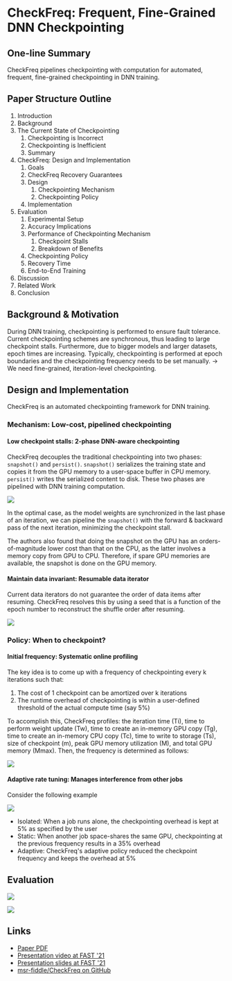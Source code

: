 # CheckFreq: Frequent, Fine-Grained DNN Checkpointing

## One-line Summary

CheckFreq pipelines checkpointing with computation for automated, frequent, fine-grained checkpointing in DNN training.

## Paper Structure Outline

1. Introduction
2. Background
3. The Current State of Checkpointing
   1. Checkpointing is Incorrect
   2. Checkpointing is Inefficient
   3. Summary
4. CheckFreq: Design and Implementation
   1. Goals
   2. CheckFreq Recovery Guarantees
   3. Design
      1. Checkpointing Mechanism
      2. Checkpointing Policy
   4. Implementation
5. Evaluation
   1. Experimental Setup
   2. Accuracy Implications
   3. Performance of Checkpointing Mechanism
      1. Checkpoint Stalls
      2. Breakdown of Benefits
   4. Checkpointing Policy
   5. Recovery Time
   6. End-to-End Training
6. Discussion
7. Related Work
8. Conclusion

## Background & Motivation

During DNN training, checkpointing is performed to ensure fault tolerance. Current checkpointing schemes are synchronous, thus leading to large checkpoint stalls. Furthermore, due to bigger models and larger datasets, epoch times are increasing. Typically, checkpointing is performed at epoch boundaries and the checkpointing frequency needs to be set manually. → We need fine-grained, iteration-level checkpointing.

## Design and Implementation

CheckFreq is an automated checkpointing framework for DNN training.

### Mechanism: Low-cost, pipelined checkpointing

#### Low checkpoint stalls: 2-phase DNN-aware checkpointing

CheckFreq decouples the traditional checkpointing into two phases: `snapshot()` and `persist()`. `snapshot()` serializes the training state and copies it from the GPU memory to a user-space buffer in CPU memory. `persist()` writes the serialized content to disk. These two phases are pipelined with DNN training computation.

![](../../.gitbook/assets/screen-shot-2021-05-21-at-2.44.34-pm.png)

In the optimal case, as the model weights are synchronized in the last phase of an iteration, we can pipeline the `snapshot()` with the forward & backward pass of the next iteration, minimizing the checkpoint stall.

The authors also found that doing the snapshot on the GPU has an orders-of-magnitude lower cost than that on the CPU, as the latter involves a memory copy from GPU to CPU. Therefore, if spare GPU memories are available, the snapshot is done on the GPU memory.

#### Maintain data invariant: Resumable data iterator

Current data iterators do not guarantee the order of data items after resuming. CheckFreq resolves this by using a seed that is a function of the epoch number to reconstruct the shuffle order after resuming.

![](../../.gitbook/assets/screen-shot-2021-05-21-at-3.07.00-pm.png)

### Policy: When to checkpoint?

#### Initial frequency: Systematic online profiling

The key idea is to come up with a frequency of checkpointing every k iterations such that:

1. The cost of 1 checkpoint can be amortized over k iterations
2. The runtime overhead of checkpointing is within a user-defined threshold of the actual compute time \(say 5%\)

To accomplish this, CheckFreq profiles: the iteration time \(Ti\), time to perform weight update \(Tw\), time to create an in-memory GPU copy \(Tg\), time to create an in-memory CPU copy \(Tc\), time to write to storage \(Ts\), size of checkpoint \(m\), peak GPU memory utilization \(M\), and total GPU memory \(Mmax\). Then, the frequency is determined as follows:

![](../../.gitbook/assets/screen-shot-2021-05-21-at-2.56.32-pm.png)

#### Adaptive rate tuning: Manages interference from other jobs

Consider the following example

![](../../.gitbook/assets/screen-shot-2021-05-21-at-3.17.16-pm.png)

* Isolated: When a job runs alone, the checkpointing overhead is kept at 5% as specified by the user
* Static: When another job space-shares the same GPU, checkpointing at the previous frequency results in a 35% overhead
* Adaptive: CheckFreq's adaptive policy reduced the checkpoint frequency and keeps the overhead at 5%

## Evaluation

![](../../.gitbook/assets/screen-shot-2021-05-21-at-3.19.34-pm.png)

![](../../.gitbook/assets/screen-shot-2021-05-21-at-3.20.27-pm.png)

## Links

* [Paper PDF](https://www.usenix.org/system/files/fast21-mohan.pdf)
* [Presentation video at FAST '21](https://www.youtube.com/watch?v=E3uaeaqfjcY)
* [Presentation slides at FAST '21](https://www.usenix.org/sites/default/files/conference/protected-files/fast21_slides_mohan.pdf)
* [msr-fiddle/CheckFreq on GitHub](https://github.com/msr-fiddle/CheckFreq)

